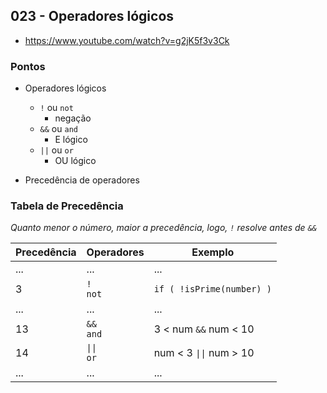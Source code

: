 ## 023 - Operadores lógicos

- https://www.youtube.com/watch?v=g2jK5f3v3Ck

### Pontos
- Operadores lógicos
  - `!` ou `not`
     - negação
  - `&&` ou `and`
     - E lógico
  - `||` ou `or`
     - OU lógico

- Precedência de operadores
### Tabela de Precedência

*Quanto menor o número, maior a precedência, logo, `!` resolve antes de `&&`*

Precedência | Operadores                        | Exemplo
------------|------------                       |---------
...         | ...                               | ...
3           | `!`<br>`not`                      | `if ( !isPrime(number) )`
...         | ...                               | ...
13          | `&&`<br>`and`                     | 3 < num `&&` num < 10
14          | <code>&#124;&#124;</code><br>`or` | num < 3 <code>&#124;&#124;</code> num > 10
...         | ...                               | ...
